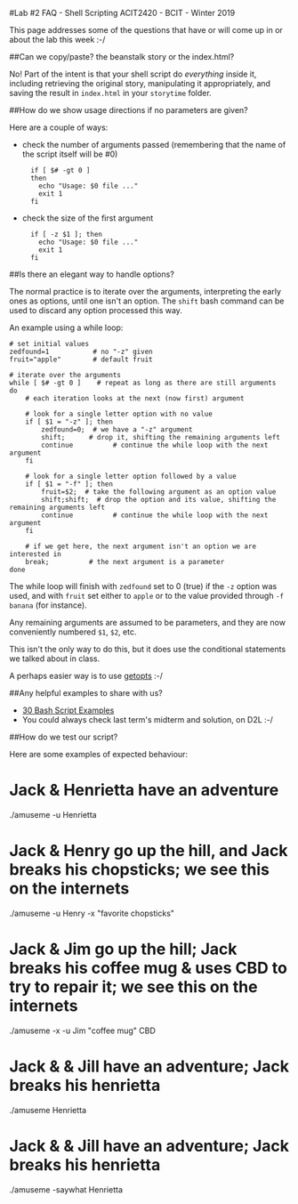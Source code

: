 #Lab #2 FAQ - Shell Scripting
ACIT2420 - BCIT - Winter 2019

This page addresses some of the questions that have or will come up in or about the lab
this week :-/

##Can we copy/paste? the beanstalk story or the index.html?

No! Part of the intent is that your shell script do *everything* inside it,
including retrieving the original story, manipulating it appropriately,
and saving the result in `index.html` in your `storytime` folder.

##How do we show usage directions if no parameters are given?

Here are a couple of ways:

- check the number of arguments passed (remembering that the name of the script itself will be #0)

        if [ $# -gt 0 ]
        then
          echo "Usage: $0 file ..."
          exit 1
        fi

- check the size of the first argument

        if [ -z $1 ]; then                                                                                                                                                                                                                                                             
          echo "Usage: $0 file ..."
          exit 1
        fi

##Is there an elegant way to handle options?

The normal practice is to iterate over the arguments,
interpreting the early ones as options, until one isn't
an option. The `shift` bash command can be used to
discard any option processed this way.

An example using a while loop:

    # set initial values
    zedfound=1           # no "-z" given
    fruit="apple"        # default fruit

    # iterate over the arguments
    while [ $# -gt 0 ]    # repeat as long as there are still arguments
    do
        # each iteration looks at the next (now first) argument

        # look for a single letter option with no value
        if [ $1 = "-z" ]; then
            zedfound=0;  # we have a "-z" argument
            shift;      # drop it, shifting the remaining arguments left
            continue          # continue the while loop with the next argument
        fi

        # look for a single letter option followed by a value
        if [ $1 = "-f" ]; then
            fruit=$2;  # take the following argument as an option value
            shift;shift;  # drop the option and its value, shifting the remaining arguments left
            continue          # continue the while loop with the next argument
        fi

        # if we get here, the next argument isn't an option we are interested in
        break;          # the next argument is a parameter
    done

The while loop will finish with `zedfound` set to 0 (true) if the `-z`
option was used, and with `fruit` set either to `apple` or to the value 
provided through `-f banana` (for instance).

Any remaining arguments are assumed to be parameters, and they
are now conveniently numbered `$1`, `$2`, etc.

This isn't the only way to do this, but it does use the conditional
statements we talked about in class.

A perhaps easier way is to use [getopts](https://wiki.bash-hackers.org/howto/getopts_tutorial) :-/

##Any helpful examples to share with us?

- [30 Bash Script Examples](https://linuxhint.com/30_bash_script_examples)
- You could always check last term's midterm and solution, on D2L :-/

##How do we test our script?

Here are some examples of expected behaviour:

# Jack & Henrietta have an adventure
./amuseme -u Henrietta

# Jack & Henry go up the hill, and Jack breaks his chopsticks; we see this on the internets
./amuseme -u Henry -x "favorite chopsticks"

# Jack & Jim go up the hill; Jack breaks his coffee mug & uses CBD to try to repair it; we see this on the internets
./amuseme -x -u Jim "coffee mug" CBD

# Jack & & Jill have an adventure; Jack breaks his henrietta
./amuseme Henrietta

# Jack & & Jill have an adventure; Jack breaks his henrietta
./amuseme -saywhat Henrietta
